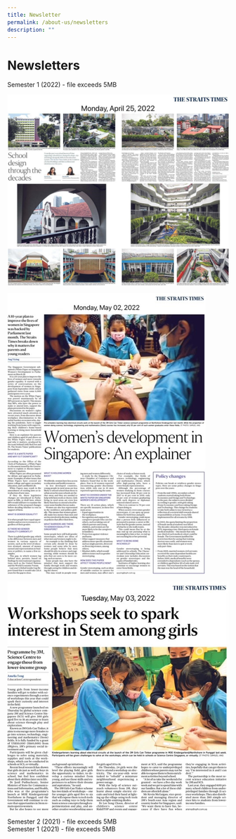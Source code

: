 ```yaml
---
title: Newsletter
permalink: /about-us/newsletters
description: ""
---
```

# **Newsletters**

Semester 1 (2022) - file exceeds 5MB

![](/images/25%20April%202022%20School%20Design.jpg)

![](/images/2%20May%202022%20Women%20in%20STEM.jpg)

![](/images/3%20May%202022%203M%20STEM%20workshop.jpg)

Semester 2 (2021) - file exceeds 5MB   
Semester 1 (2021) - file exceeds 5MB